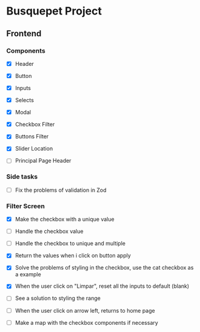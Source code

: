 # Busquepet Project

## Frontend

### Components
- [x] Header
- [x] Button
- [x] Inputs
- [x] Selects
- [x] Modal
- [x] Checkbox Filter
- [x] Buttons Filter
- [x] Slider Location 
- [ ] Principal Page Header


### Side tasks
 - [ ] Fix the problems of validation in Zod 

### Filter Screen
 - [x] Make the checkbox with a unique value
 - [ ] Handle the checkbox value 
 - [ ] Handle the checkbox to unique and multiple
 - [x] Return the values when i click on button apply
 - [x] Solve the problems of styling in the checkbox, use the cat checkbox as a example
 - [x] When the user click on "Limpar", reset all the inputs to default (blank)
 - [ ] See a solution to styling the range
 - [ ] When the user click on arrow left, returns to home page
 - [ ] Make a map with the checkbox components if necessary

